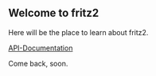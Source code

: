 ## Welcome to fritz2

Here will be the place to learn about fritz2.

[API-Documentation](./dokka/fritz2/index.md)

Come back, soon.
